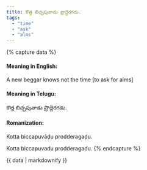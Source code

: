 ```yaml
---
title: కొత్త బిచ్చపువాడు ప్రొద్దెరగడు.
tags:
  - "time"
  - "ask"
  - "alms"
---
```


{% capture data %}
#### Meaning in English:
A new beggar knows not the time [to ask for alms]

#### Meaning in Telugu:
కొత్త బిచ్చపువాడు ప్రొద్దెరగడు.

#### Romanization:
Kotta biccapuvāḍu prodderagaḍu.

Kotta biccapuvadu prodderagadu.
{% endcapture %}

{{ data | markdownify }}

